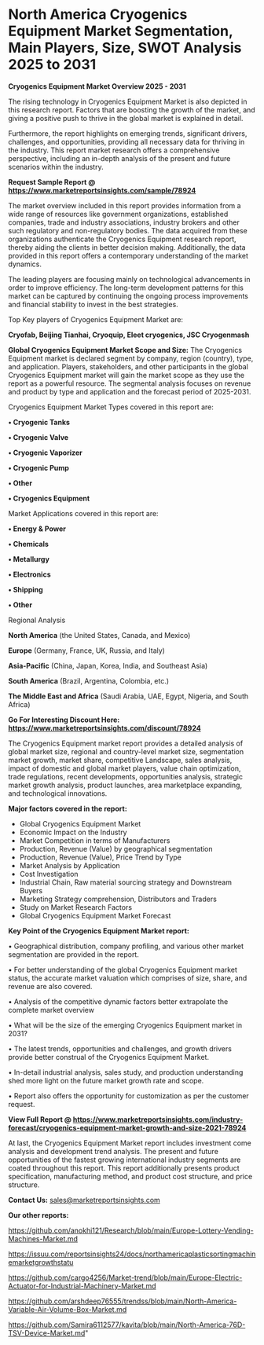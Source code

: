 # North America Cryogenics Equipment Market Segmentation, Main Players, Size, SWOT Analysis 2025 to 2031

<Strong> Cryogenics Equipment Market Overview 2025 - 2031</strong>

The rising technology in Cryogenics Equipment Market is also depicted in this research report. Factors that are boosting the growth of the market, and giving a positive push to thrive in the global market is explained in detail.

Furthermore, the report highlights on emerging trends, significant drivers, challenges, and opportunities, providing all necessary data for thriving in the industry. This report market research offers a comprehensive perspective, including an in-depth analysis of the present and future scenarios within the industry.

<strong>Request Sample Report @ <a href=https://www.marketreportsinsights.com/sample/78924>https://www.marketreportsinsights.com/sample/78924</a></strong>

The market overview included in this report provides information from a wide range of resources like government organizations, established companies, trade and industry associations, industry brokers and other such regulatory and non-regulatory bodies. The data acquired from these organizations authenticate the Cryogenics Equipment research report, thereby aiding the clients in better decision making. Additionally, the data provided in this report offers a contemporary understanding of the market dynamics.

The leading players are focusing mainly on technological advancements in order to improve efficiency. The long-term development patterns for this market can be captured by continuing the ongoing process improvements and financial stability to invest in the best strategies.

Top Key players of Cryogenics Equipment Market are:

<strong>Cryofab, Beijing Tianhai, Cryoquip, Eleet cryogenics, JSC Cryogenmash</strong>

<strong><b>Global Cryogenics Equipment Market Scope and Size:</b></strong>
The Cryogenics Equipment market is declared segment by company, region (country), type, and application. Players, stakeholders, and other participants in the global Cryogenics Equipment market will gain the market scope as they use the report as a powerful resource. The segmental analysis focuses on revenue and product by type and application and the forecast period of 2025-2031.

Cryogenics Equipment Market Types covered in this report are:

<strong>• Cryogenic Tanks

• Cryogenic Valve

• Cryogenic Vaporizer

• Cryogenic Pump

• Other

• Cryogenics Equipment</strong>

Market Applications covered in this report are:

<strong>• Energy & Power

• Chemicals

• Metallurgy

• Electronics

• Shipping

• Other</strong> 

Regional Analysis

<strong>North America</strong> (the United States, Canada, and Mexico)

<strong>Europe</strong> (Germany, France, UK, Russia, and Italy)

<strong>Asia-Pacific</strong> (China, Japan, Korea, India, and Southeast Asia)

<strong>South America</strong> (Brazil, Argentina, Colombia, etc.)

<strong>The Middle East and Africa</strong> (Saudi Arabia, UAE, Egypt, Nigeria, and South Africa)

<strong>Go For Interesting Discount Here: <a href=https://www.marketreportsinsights.com/discount/78924>https://www.marketreportsinsights.com/discount/78924</a></strong>

The Cryogenics Equipment market report provides a detailed analysis of global market size, regional and country-level market size, segmentation market growth, market share, competitive Landscape, sales analysis, impact of domestic and global market players, value chain optimization, trade regulations, recent developments, opportunities analysis, strategic market growth analysis, product launches, area marketplace expanding, and technological innovations.

<strong><b>Major factors covered in the report:</b></strong>
<ul>
  <li>Global Cryogenics Equipment Market </li>
  <li>Economic Impact on the Industry</li>
  <li>Market Competition in terms of Manufacturers</li>
  <li>Production, Revenue (Value) by geographical segmentation</li>
  <li>Production, Revenue (Value), Price Trend by Type</li>
  <li>Market Analysis by Application</li>
  <li>Cost Investigation</li>
  <li>Industrial Chain, Raw material sourcing strategy and Downstream Buyers</li>
  <li>Marketing Strategy comprehension, Distributors and Traders</li>
  <li>Study on Market Research Factors</li>
  <li>Global Cryogenics Equipment Market Forecast</li>
</ul>

<strong><b>Key Point of the Cryogenics Equipment Market report:</b></strong>

• Geographical distribution, company profiling, and various other market segmentation are provided in the report.

• For better understanding of the global Cryogenics Equipment market status, the accurate market valuation which comprises of size, share, and revenue are also covered.

• Analysis of the competitive dynamic factors better extrapolate the complete market overview

• What will be the size of the emerging Cryogenics Equipment market in 2031?

• The latest trends, opportunities and challenges, and growth drivers provide better construal of the Cryogenics Equipment Market.

• In-detail industrial analysis, sales study, and production understanding shed more light on the future market growth rate and scope.

• Report also offers the opportunity for customization as per the customer request.

<strong><b>View Full Report @ <a href=https://www.marketreportsinsights.com/industry-forecast/cryogenics-equipment-market-growth-and-size-2021-78924>https://www.marketreportsinsights.com/industry-forecast/cryogenics-equipment-market-growth-and-size-2021-78924</a></b></strong>


At last, the Cryogenics Equipment Market report includes investment come analysis and development trend analysis. The present and future opportunities of the fastest growing international industry segments are coated throughout this report. This report additionally presents product specification, manufacturing method, and product cost structure, and price structure.

<strong>Contact Us:</strong>
sales@marketreportsinsights.com

<strong>Our other reports:</strong>

<a href=https://github.com/anokhi121/Research/blob/main/Europe-Lottery-Vending-Machines-Market.md>https://github.com/anokhi121/Research/blob/main/Europe-Lottery-Vending-Machines-Market.md</a>

<a href=https://issuu.com/reportsinsights24/docs/northamericaplasticsortingmachinemarketgrowthstatu>https://issuu.com/reportsinsights24/docs/northamericaplasticsortingmachinemarketgrowthstatu</a>

<a href=https://github.com/cargo4256/Market-trend/blob/main/Europe-Electric-Actuator-for-Industrial-Machinery-Market.md>https://github.com/cargo4256/Market-trend/blob/main/Europe-Electric-Actuator-for-Industrial-Machinery-Market.md</a>

<a href=https://github.com/arshdeep76555/trendss/blob/main/North-America-Variable-Air-Volume-Box-Market.md>https://github.com/arshdeep76555/trendss/blob/main/North-America-Variable-Air-Volume-Box-Market.md</a>

<a href=https://github.com/Samira6112577/kavita/blob/main/North-America-76D-TSV-Device-Market.md>https://github.com/Samira6112577/kavita/blob/main/North-America-76D-TSV-Device-Market.md</a>"
